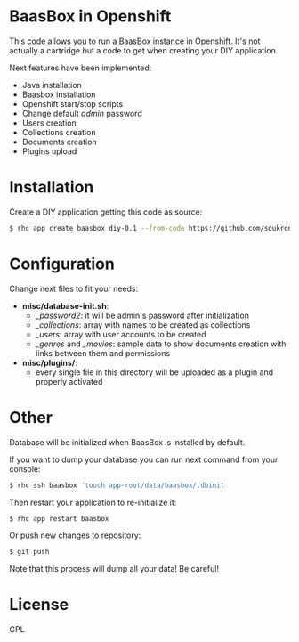 # BaasBox in Openshift

This code allows you to run a BaasBox instance in Openshift. It's not actually a cartridge but a code to get when creating your DIY application.

Next features have been implemented:
 - Java installation
 - Baasbox installation
 - Openshift start/stop scripts
 - Change default *admin* password
 - Users creation
 - Collections creation
 - Documents creation
 - Plugins upload

# Installation
Create a DIY application getting this code as source:
```sh
$ rhc app create baasbox diy-0.1 --from-code https://github.com/soukron/openshift-baasbox-cartridge.git
```

# Configuration
Change next files to fit your needs: 
 - **misc/database-init.sh**:
   - *_password2*: it will be admin's password after initialization
   - *_collections*: array with names to be created as collections
   - *_users*: array with user accounts to be created
   - *_genres* and *_movies*: sample data to show documents creation with links between them and permissions
 - **misc/plugins/**:
   - every single file in this directory will be uploaded as a plugin and properly activated
   
# Other 
Database will be initialized when BaasBox is installed by default.

If you want to dump your database you can run next command from your console:
```sh
$ rhc ssh baasbox 'touch app-root/data/baasbox/.dbinit
```

Then restart your application to re-initialize it:
```sh
$ rhc app restart baasbox
```
Or push new changes to repository:
```sh
$ git push
```

Note that this process will dump all your data! Be careful!

# License
GPL



